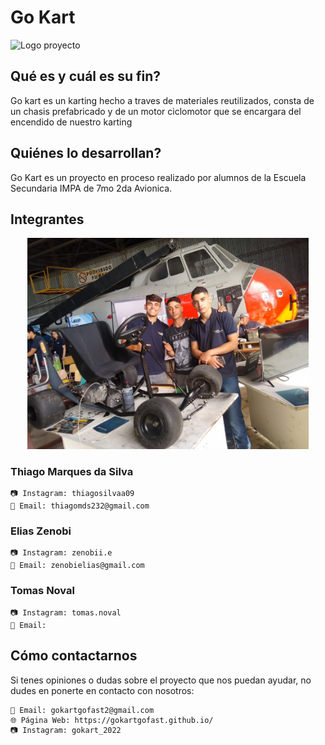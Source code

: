 # Go Kart

<img src="" alt="Logo proyecto" width="250"/>

</div>

## Qué es y cuál es su fin?

Go kart es un karting hecho a traves de materiales reutilizados, consta de un chasis prefabricado y de un motor ciclomotor que se encargara del encendido de nuestro karting

## Quiénes lo desarrollan?
Go Kart es un proyecto en proceso realizado por alumnos de la Escuela Secundaria IMPA de 7mo 2da Avionica.

## Integrantes
<div align="center">

<img src="imagenes/integrantes.jpg" alt="Integrantes" width="450"/>

</div>

### Thiago Marques da Silva
    📷 Instagram: thiagosilvaa09
    📧 Email: thiagomds232@gmail.com
### Elias Zenobi
    📷 Instagram: zenobii.e
    📧 Email: zenobielias@gmail.com 
### Tomas Noval
    📷 Instagram: tomas.noval
    📧 Email: 


## Cómo contactarnos
Si tenes opiniones o dudas sobre el proyecto que nos puedan ayudar, no dudes en ponerte en contacto con nosotros:

    📧 Email: gokartgofast2@gmail.com
    🌐 Página Web: https://gokartgofast.github.io/
    📷 Instagram: gokart_2022
    
